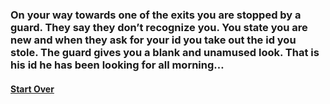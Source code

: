### On your way towards one of the exits you are stopped by a guard. They say they don’t recognize you. You state you are new and when they ask for your id you take out the id you stole. The guard gives you a blank and unamused look. That is his id he has been looking for all morning…
#### [Start Over](../beginning/beginning.md)